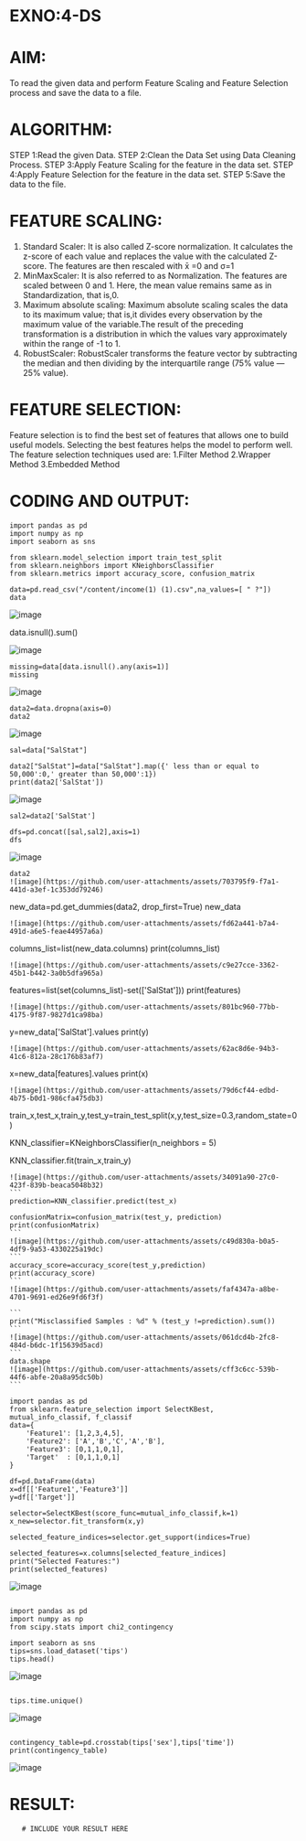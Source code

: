 # EXNO:4-DS
# AIM:
To read the given data and perform Feature Scaling and Feature Selection process and save the
data to a file.

# ALGORITHM:
STEP 1:Read the given Data.
STEP 2:Clean the Data Set using Data Cleaning Process.
STEP 3:Apply Feature Scaling for the feature in the data set.
STEP 4:Apply Feature Selection for the feature in the data set.
STEP 5:Save the data to the file.

# FEATURE SCALING:
1. Standard Scaler: It is also called Z-score normalization. It calculates the z-score of each value and replaces the value with the calculated Z-score. The features are then rescaled with x̄ =0 and σ=1
2. MinMaxScaler: It is also referred to as Normalization. The features are scaled between 0 and 1. Here, the mean value remains same as in Standardization, that is,0.
3. Maximum absolute scaling: Maximum absolute scaling scales the data to its maximum value; that is,it divides every observation by the maximum value of the variable.The result of the preceding transformation is a distribution in which the values vary approximately within the range of -1 to 1.
4. RobustScaler: RobustScaler transforms the feature vector by subtracting the median and then dividing by the interquartile range (75% value — 25% value).

# FEATURE SELECTION:
Feature selection is to find the best set of features that allows one to build useful models. Selecting the best features helps the model to perform well.
The feature selection techniques used are:
1.Filter Method
2.Wrapper Method
3.Embedded Method

# CODING AND OUTPUT:  
```
import pandas as pd
import numpy as np
import seaborn as sns

from sklearn.model_selection import train_test_split
from sklearn.neighbors import KNeighborsClassifier
from sklearn.metrics import accuracy_score, confusion_matrix

data=pd.read_csv("/content/income(1) (1).csv",na_values=[ " ?"])
data
```
![image](https://github.com/user-attachments/assets/86458501-01c9-49af-a25f-8cf8bfedcac9)

data.isnull().sum()

![image](https://github.com/user-attachments/assets/f9be3870-7194-4f4c-8b50-6008f61d668f)
````
missing=data[data.isnull().any(axis=1)]
missing
````
![image](https://github.com/user-attachments/assets/a6e7a698-049e-42a2-8d04-b3c015d24d5c)

````
data2=data.dropna(axis=0)
data2
````
![image](https://github.com/user-attachments/assets/80686430-6371-4319-8f01-b623d6697c8c)

```
sal=data["SalStat"]

data2["SalStat"]=data["SalStat"].map({' less than or equal to 50,000':0,' greater than 50,000':1})
print(data2['SalStat'])
```
![image](https://github.com/user-attachments/assets/e17bd8f3-e140-4dde-b89a-79bab047cf0a)
```
sal2=data2['SalStat']

dfs=pd.concat([sal,sal2],axis=1)
dfs
```
![image](https://github.com/user-attachments/assets/2cb788f0-a530-4961-962b-3f5325504986)

```
data2
![image](https://github.com/user-attachments/assets/703795f9-f7a1-441d-a3ef-1c353dd79246)
```
new_data=pd.get_dummies(data2, drop_first=True)
new_data
```
![image](https://github.com/user-attachments/assets/fd62a441-b7a4-491d-a6e5-feae44957a6a)
```
columns_list=list(new_data.columns)
print(columns_list)
```
![image](https://github.com/user-attachments/assets/c9e27cce-3362-45b1-b442-3a0b5dfa965a)
```
features=list(set(columns_list)-set(['SalStat']))
print(features)
```
![image](https://github.com/user-attachments/assets/801bc960-77bb-4175-9f87-9827d1ca98ba)

```
y=new_data['SalStat'].values
print(y)
```
![image](https://github.com/user-attachments/assets/62ac8d6e-94b3-41c6-812a-28c176b83af7)
```
x=new_data[features].values
print(x)
```
![image](https://github.com/user-attachments/assets/79d6cf44-edbd-4b75-b0d1-986cfa475db3)

```
train_x,test_x,train_y,test_y=train_test_split(x,y,test_size=0.3,random_state=0)

KNN_classifier=KNeighborsClassifier(n_neighbors = 5)

KNN_classifier.fit(train_x,train_y)
````
![image](https://github.com/user-attachments/assets/34091a90-27c0-423f-839b-beaca5048b32)
```
prediction=KNN_classifier.predict(test_x)

confusionMatrix=confusion_matrix(test_y, prediction)
print(confusionMatrix)
```
![image](https://github.com/user-attachments/assets/c49d830a-b0a5-4df9-9a53-4330225a19dc)
```
accuracy_score=accuracy_score(test_y,prediction)
print(accuracy_score)
```
![image](https://github.com/user-attachments/assets/faf4347a-a8be-4701-9691-ed26e9fd6f3f)

```
print("Misclassified Samples : %d" % (test_y !=prediction).sum())
```
![image](https://github.com/user-attachments/assets/061dcd4b-2fc8-484d-b6dc-1f15639d5acd)
```
data.shape
![image](https://github.com/user-attachments/assets/cff3c6cc-539b-44f6-abfe-20a8a95dc50b)
```

import pandas as pd
from sklearn.feature_selection import SelectKBest, mutual_info_classif, f_classif
data={
    'Feature1': [1,2,3,4,5],
    'Feature2': ['A','B','C','A','B'],
    'Feature3': [0,1,1,0,1],
    'Target'  : [0,1,1,0,1]
}

df=pd.DataFrame(data)
x=df[['Feature1','Feature3']]
y=df[['Target']]

selector=SelectKBest(score_func=mutual_info_classif,k=1)
x_new=selector.fit_transform(x,y)

selected_feature_indices=selector.get_support(indices=True)

selected_features=x.columns[selected_feature_indices]
print("Selected Features:")
print(selected_features)
````
![image](https://github.com/user-attachments/assets/07f28155-0294-4dd9-b0a6-a4443f4edc98)

```

import pandas as pd
import numpy as np
from scipy.stats import chi2_contingency

import seaborn as sns
tips=sns.load_dataset('tips')
tips.head()
````
![image](https://github.com/user-attachments/assets/00e0920e-6627-488b-8fd6-d586f29f946a)
```

tips.time.unique()
```
![image](https://github.com/user-attachments/assets/01f6a57b-3790-4b0a-ab75-0510bd047f15)

```

contingency_table=pd.crosstab(tips['sex'],tips['time'])
print(contingency_table)
````
![image](https://github.com/user-attachments/assets/e0bc2671-8cd0-4196-b773-df8422e4e900)

# RESULT:
       # INCLUDE YOUR RESULT HERE
